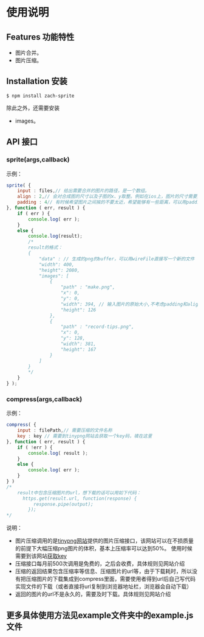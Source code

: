 使用说明
=======

## Features 功能特性
* 图片合并。
* 图片压缩。

## Installation 安装
	$ npm install zach-sprite

除此之外，还需要安装
* images。

## API 接口

### sprite(args,callback)
示例：
```javascript
sprite( {
	input : files,// 给出需要合并的图片的路径，是一个数组。
	align : 2,// 会对合成图的尺寸以及子图的x、y取整。例如在ios上，图片的尺寸需要是2的整数倍，就可以设定align为2（align的默认值就是2）
	padding : 4// 有时候希望图片之间挨的不要太近，希望能够有一些距离，可以用padding来设置。
}, function ( err, result ) {
	if ( err ) {
		console.log( err );
	}
	else {
		console.log(result);
		/*
		result的格式：
		{
            "data" : // 生成的png的buffer，可以用wireFile直接写一个新的文件
            "width": 400,
            "height": 2080,
            "images": [
                {
                    "path" : "make.png",
                    "x": 0,
                    "y": 0,
                    "width": 394, // 输入图片的原始大小,不考虑padding和align
                    "height": 126
                },
                {
                    "path" : "record-tips.png",
                    "x": 0,
                    "y": 128,
                    "width": 381,
                    "height": 167
                }
            ]
        }
		*/
	}
} );
```

### compress(args,callback)
示例：
```javascript
compress( {
	input : filePath,// 需要压缩的文件名称
	key : key // 需要到tinypng网站去获取一个key码，填在这里
}, function ( err, result ) {
	if ( !err ) {
		console.log( result );
	}
	else {
		console.log( err );
	}
} )
/*
	result中包含压缩图片的url，想下载的话可以用如下代码：
	  https.get(result.url, function(response) {
          response.pipe(output);
        });
*/
```


说明：
* 图片压缩调用的是[tinypng网站](https://tinypng.com/)提供的图片压缩接口，该网站可以在不损质量的前提下大幅压缩png图片的体积，基本上压缩率可以达到50%。
  使用时候需要到该网站[获取key](https://tinypng.com/developers)
* 压缩接口每月前500次调用是免费的，之后会收费，具体规则见网站介绍
* 压缩的返回结果包含压缩率等信息、压缩图片的url等，由于下载耗时，所以没有把压缩图片的下载集成到compress里面，需要使用者得到url后自己写代码实现文件的下载（或者直接将url复制到浏览器地址栏，浏览器会自动下载）
* 返回的图片的url不是永久的，需要及时下载。具体规则见网站介绍

## 更多具体使用方法见example文件夹中的example.js文件